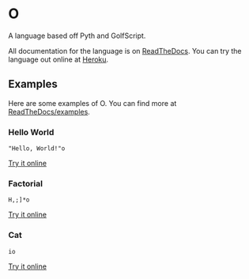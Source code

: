# O
A language based off Pyth and GolfScript.

All documentation for the language is on [ReadTheDocs](http://o.readthedocs.org). You can try the language out online at [Heroku](http://o-lang.herokuapp.com/).

## Examples
Here are some examples of O. You can find more at [ReadTheDocs/examples](http://o.readthedocs.org/en/latest/examples/).

### Hello World

```
"Hello, World!"o
```
[Try it online](http://o-lang.herokuapp.com/link/code=%22Hello%2C+World!%22o&input=)

### Factorial

```
H,;]*o
```
[Try it online](http://o-lang.herokuapp.com/link/code=H%2C%3B%5D*o&input=5)

### Cat

```
io
```
[Try it online](http://o-lang.herokuapp.com/link/code=io&input=This+is+a+Cat+program+in+O!)
